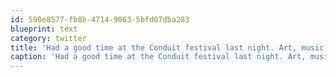 ```yaml
---
id: 590e8577-fb8b-4714-9063-5bfd07dba283
blueprint: text
category: twitter
title: 'Had a good time at the Conduit festival last night. Art, music, food, fire-spinning!'
caption: 'Had a good time at the Conduit festival last night. Art, music, food, fire-spinning!'
---
```

